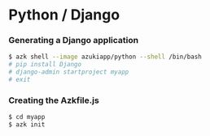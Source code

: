 # Python / Django

### Generating a Django application

```sh
$ azk shell --image azukiapp/python --shell /bin/bash
# pip install Django
# django-admin startproject myapp
# exit
```

### Creating the Azkfile.js

```sh
$ cd myapp
$ azk init
```
